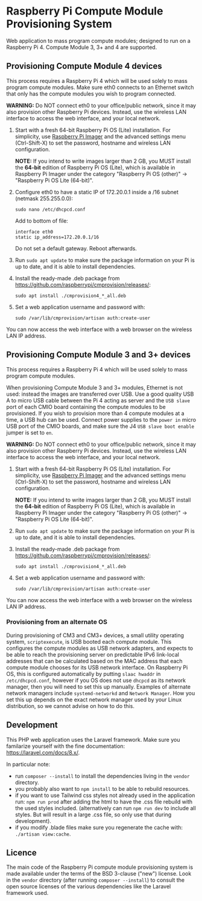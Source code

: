 # Raspberry Pi Compute Module Provisioning System #

Web application to mass program compute modules; designed to run on a Raspberry Pi 4. Compute Module 3, 3+ and 4 are supported.


## Provisioning Compute Module 4 devices ##

This process requires a Raspberry Pi 4 which will be used solely to mass program compute modules. Make sure eth0 connects to an Ethernet switch that only has the compute modules you wish to program connected.

**WARNING:** Do NOT connect eth0 to your office/public network, since it may also provision other Raspberry Pi devices. Instead, use the wireless LAN interface to access the web interface, and your local network.

1. Start with a fresh 64-bit Raspberry Pi OS (Lite) installation. For simplicity, use [Raspberry Pi Imager](https://www.raspberrypi.com/software/) and the advanced settings menu (Ctrl-Shift-X) to set the password, hostname and wireless LAN configuration.  
    
    **NOTE:** If you intend to write images larger than 2 GB, you MUST install the **64-bit** edition of Raspberry Pi OS (Lite), which is available in Raspberry Pi Imager under the category "Raspberry Pi OS (other)" -> "Raspberry Pi OS Lite (64-bit)".

1. Configure eth0 to have a static IP of 172.20.0.1 inside a /16 subnet (netmask 255.255.0.0):  
    
    ```
    sudo nano /etc/dhcpcd.conf  
    ```
    
    Add to bottom of file:  

    ```
    interface eth0
    static ip_address=172.20.0.1/16  
    ```

    Do not set a default gateway. Reboot afterwards.

1. Run `sudo apt update` to make sure the package information on your Pi is up to date, and it is able to install dependencies.

1. Install the ready-made .deb package from https://github.com/raspberrypi/cmprovision/releases/:  

    ```
    sudo apt install ./cmprovision4_*_all.deb  
    ```

1. Set a web application username and password with:  

    ```
    sudo /var/lib/cmprovision/artisan auth:create-user  
    ```

You can now access the web interface with a web browser on the wireless LAN IP address.

## Provisioning Compute Module 3 and 3+ devices ##

This process requires a Raspberry Pi 4 which will be used solely to mass program compute modules.

When provisioning Compute Module 3 and 3+ modules, Ethernet is not used: instead the images are transferred over USB. Use a good quality USB A to micro USB cable between the Pi 4 acting as server and the `USB slave` port of each CMIO board containing the compute modules to be provisioned. If you wish to provision more than 4 compute modules at a time, a USB hub can be used. Connect power supplies to the `power in` micro USB port of the CMIO boards, and make sure the J4 `USB slave boot enable` jumper is set to `en`.

**WARNING:** Do NOT connect eth0 to your office/public network, since it may also provision other Raspberry Pi devices. Instead, use the wireless LAN interface to access the web interface, and your local network.


1. Start with a fresh 64-bit Raspberry Pi OS (Lite) installation.  For simplicity, use [Raspberry Pi Imager](https://www.raspberrypi.com/software/) and the advanced settings menu (Ctrl-Shift-X) to set the password, hostname and wireless LAN configuration.  
    
    **NOTE:** If you intend to write images larger than 2 GB, you MUST install the **64-bit** edition of Raspberry Pi OS (Lite), which is available in Raspberry Pi Imager under the category "Raspberry Pi OS (other)" -> "Raspberry Pi OS Lite (64-bit)".

1. Run `sudo apt update` to make sure the package information on your Pi is up to date, and it is able to install dependencies.

1. Install the ready-made .deb package from https://github.com/raspberrypi/cmprovision/releases/:  

    ```
    sudo apt install ./cmprovision4_*_all.deb  
    ```

1. Set a web application username and password with:  

    ```
    sudo /var/lib/cmprovision/artisan auth:create-user  
    ```

You can now access the web interface with a web browser on the wireless LAN IP address.

### Provisioning from an alternate OS ###

During provisioning of CM3 and CM3+ devices, a small utility operating system, `scriptexecute`, is USB booted each compute module. This configures the compute modules as  USB network adapters, and expects to be able to reach the provisioning server on predictable IPv6 link-local addresses that can be calculated based on the MAC address that each compute module chooses for its USB network interface. On Raspberry Pi OS, this is configured automatically by putting `slaac hwaddr` in `/etc/dhcpcd.conf`, however if you OS does not use `dhcpcd` as its network manager, then you will need to set this up manually. Examples of alternate network managers include `systemd-networkd` and `Network Manager`. How you set this up depends on the exact network manager used by your Linux distribution, so we cannot advise on how to do this.


## Development ##

This PHP web application uses the Laravel framework.
Make sure you familarize yourself with the fine documentation: https://laravel.com/docs/8.x/.

In particular note:
* run `composer --install` to install the dependencies living in the `vendor` directory.
* you probably also want to `npm install` to be able to rebuild resources.
* if you want to use Tailwind css styles not already used in the application run: `npm run prod` after adding the html to have the .css file rebuild with the used styles included. (alternatively can run `npm run dev` to include all styles. But will result in a large .css file, so only use that during development).
* if you modify .blade files make sure you regenerate the cache with: `./artisan view:cache`.

## Licence ##

The main code of the Raspberry Pi compute module provisioning system is made available under the terms of the BSD 3-clause ("new") license.
Look in the `vendor` directory (after running `composer --install`) to consult the open source licenses of the various dependencies like the Laravel framework used.

